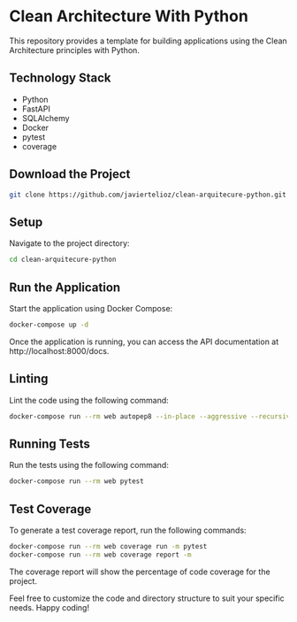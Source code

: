 # Clean Architecture With Python

This repository provides a template for building applications using the Clean Architecture principles with Python.

## Technology Stack

- Python
- FastAPI
- SQLAlchemy
- Docker
- pytest
- coverage

## Download the Project

```bash
git clone https://github.com/javiertelioz/clean-arquitecure-python.git
```

## Setup

Navigate to the project directory:

```bash
cd clean-arquitecure-python
```

## Run the Application

Start the application using Docker Compose:

```bash
docker-compose up -d
```

Once the application is running, you can access the API documentation at http://localhost:8000/docs.

## Linting

Lint the code using the following command:

```bash
docker-compose run --rm web autopep8 --in-place --aggressive --recursive .
```

## Running Tests

Run the tests using the following command:

```bash
docker-compose run --rm web pytest
```

## Test Coverage

To generate a test coverage report, run the following commands:

```bash
docker-compose run --rm web coverage run -m pytest
docker-compose run --rm web coverage report -m
```

The coverage report will show the percentage of code coverage for the project.

Feel free to customize the code and directory structure to suit your specific needs. Happy coding!
